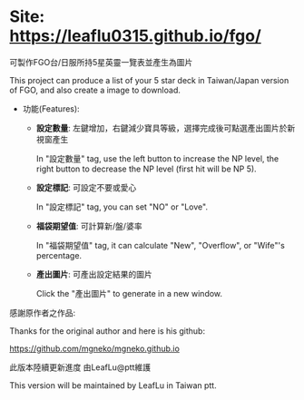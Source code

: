 # Site: https://leaflu0315.github.io/fgo/

可製作FGO台/日服所持5星英靈一覽表並產生為圖片

This project can produce a list of your 5 star deck in Taiwan/Japan version of FGO, and also create a image to download.

* 功能(Features):

  - **設定數量**: 左鍵增加，右鍵減少寶具等級，選擇完成後可點選產出圖片於新視窗產生

    In "設定數量" tag, use the left button to increase the NP level, the right button to decrease the NP level (first hit will be NP 5).

  - **設定標記**: 可設定不要或愛心

    In "設定標記" tag, you can set "NO" or "Love".

  - **福袋期望值**: 可計算新/盤/婆率

    In "福袋期望值" tag, it can calculate "New", "Overflow", or "Wife"'s percentage.

  - **產出圖片**: 可產出設定結果的圖片

    Click the "產出圖片" to generate in a new window.

感謝原作者之作品:

Thanks for the original author and here is his github:

https://github.com/mgneko/mgneko.github.io

此版本陸續更新進度 由LeafLu@ptt維護

This version will be maintained by LeafLu in Taiwan ptt.